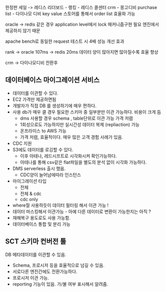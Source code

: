 

한정판 세일 -> 레디스
리더보드 - 랭킹 - 레디스
콜센터 crm - 몽고디비
purchase list - 다이나모 디비 key value 스토어를 통해서 order list 효율화 가능



oracle -> 
redis 같은 경우 application level에서 lock 매커니즘구현 필요
엔진에서 제공하지 않기 때문

apache bench로 동일한 request 테스트 시 4배 성능 개선 효과

rank -> oracle 107ms -> redis 20ms
데이터 양이 많아지면 많아질수록 효율 향상

crm -> 다이나모디비 전환후 


## 데이터베이스 마이그레이션 서비스

- 데이터를 이관할 수 있다.
- EC2 가격만 제공하면됨
- 개발자가 직접 DB 를 생성하기에 매우 편하다.
- 사용 db가 매우 클 경우 필요한 스키마 중 일부분만 이관 가능하다. 비용이 크게 듬
	- dms 사용할 경우 schema , table단위로 이관 가능 가격 저렴
	- 1회성으로도 가능하지만 실시간성 데이터 복제  (repliaction) 가능
	- 온프라미스 to AWS 가능
	- 가격 저렴, 효율적이다. 매우 많은 고객 경험 사례가 있음.
- CDC 지원
- S3에도 데이터를 로깅할 수 있다.
	- 이후 아테나, 레드시프트로 시각화시켜 확인가능하다.
	- 아테나를 통해 csv같은 flat파일을 별도의 분석 없이 시각화 가능하다.
- DMS serverless 출시 했음.
	- CDC양이 늘어남에따라 인스턴스
- 마이그레이션 타입
	- 전체
	- 전체 & cdc
	- cdc only
- where절 사용하듯이 데이터 필터링 해서 이관 가능 !
- 데이터 마스킹해서 이관가능 - 아예 다른 데이터로 변환이 가능한지는 아직 ?
- 재해복구 용도로도 사용 가능함.
- 데이터베이스 통합 및 분리 가능

## SCT 스키마 컨버전 툴

DB 메타데이터를 이관할 수 있음.
- Schema, 프로시저 등을 효율적으로 넘길 수 있음.
- 서로다른 엔진간에도 전환가능하다.
- 프로시저 이관 가능.
- reporting 기능이 있음. 가/불 여부 표시해서 알려줌.